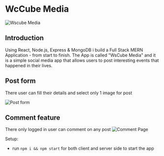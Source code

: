 # WcCube Media

![Wscube Media](https://i.ibb.co/c8v6v6t/Screenshot-2023-04-02-152932.png)

## Introduction

Using React, Node.js, Express & MongoDB i build a Full Stack MERN Application - from start to finish. The App is called "WsCube Media" and it is a simple social media app that allows users to post interesting events that happened in their lives.

## Post form

There user can fill their details and select only 1 image for post 

![Post form](https://i.ibb.co/k0r8Trw/post.png)

## Comment feature

There only logged in user can comment on any post
![Comment Page](https://i.ibb.co/TwWnL3p/comment.png)

Setup:
- run ```npm i && npm start``` for both client and server side to start the app

